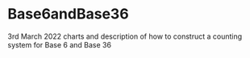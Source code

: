# Base6andBase36
3rd March 2022 charts and description of how to construct a counting system for Base 6 and Base 36

